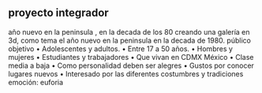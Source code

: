 proyecto integrador 
--------------------
año nuevo en la peninsula , en la decada de los 80
creando una galería en 3d, como tema el año nuevo en la peninsula en la decada de 1980.
público objetivo
•	Adolescentes y adultos.
•	Entre 17 a 50 años.
•	Hombres y mujeres
•	Estudiantes y trabajadores 
•	Que vivan en CDMX México
•	Clase media a baja
•	Como personalidad deben ser alegres
•	Gustos por conocer lugares nuevos 
•	Interesado por las diferentes costumbres y tradiciones 
emoción: euforia 
